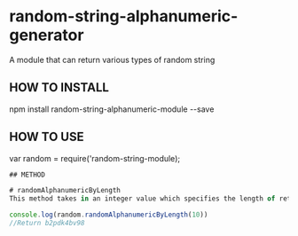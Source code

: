 # random-string-alphanumeric-generator
A module that can return various types of random string

## HOW TO INSTALL
npm install random-string-alphanumeric-module --save

## HOW TO USE
var random = require('random-string-module);

```javascript
## METHOD

# randomAlphanumericByLength
This method takes in an integer value which specifies the length of returned random string.

console.log(random.randomAlphanumericByLength(10))
//Return b2pdk4bv98